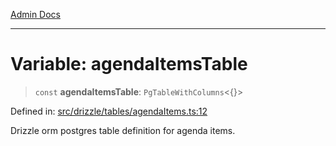 [Admin Docs](/)

***

# Variable: agendaItemsTable

> `const` **agendaItemsTable**: `PgTableWithColumns`\<\{\}\>

Defined in: [src/drizzle/tables/agendaItems.ts:12](https://github.com/PalisadoesFoundation/talawa-api/blob/5c2e90552414053c7e52a1a2621c3724f43bf6ad/src/drizzle/tables/agendaItems.ts#L12)

Drizzle orm postgres table definition for agenda items.
